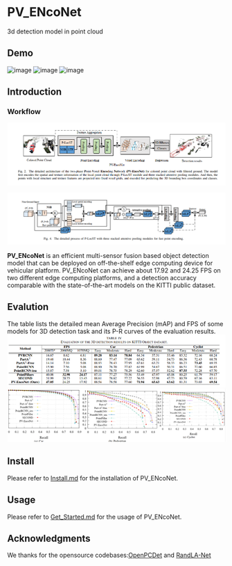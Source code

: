 # PV_ENcoNet
3d detection model in point cloud
## Demo
![image](https://github.com/XYunaaa/PV_ENcoNet/blob/master/fig/01.gif)
![image](https://github.com/XYunaaa/PV_ENcoNet/blob/master/fig/19.gif)
![image](https://github.com/XYunaaa/PV_ENcoNet/blob/master/fig/20.gif)

## Introduction

### Workflow

![image](https://github.com/XYunaaa/PV_ENcoNet/blob/master/fig/model.png)

![img](https://github.com/XYunaaa/PV_ENcoNet/blob/master/fig/P-LocSt.png)

**PV_ENcoNet** is an efficient multi-sensor fusion based object detection model
that can be deployed on off-the-shelf edge computing device
for vehicular platform. PV_ENcoNet can achieve about 17.92 and 24.25 FPS on two different edge
computing platforms, and a detection accuracy comparable with
the state-of-the-art models on the KITTI public dataset.


## Evalution
The table lists the detailed mean Average Precision (mAP) and FPS of some models for 3D detection task and its P-R curves of the evaluation results.
![img](https://github.com/XYunaaa/PV_ENcoNet/blob/master/fig/res1.png)
![img](https://github.com/XYunaaa/PV_ENcoNet/blob/master/fig/PR-curve.png)

## Install
Please refer to [Install.md](https://github.com/XYunaaa/PV_ENcoNet/blob/master/docs/Install.md) for the installation of PV_ENcoNet.

## Usage
Please refer to [Get_Started.md](https://github.com/XYunaaa/PV_ENcoNet/blob/master/docs/GetStarted.md) for the usage of PV_ENcoNet.
    
## Acknowledgments
We thanks for the opensource codebases:[OpenPCDet](https://github.com/open-mmlab/OpenPCDet) and [RandLA-Net](https://github.com/QingyongHu/RandLA-Net)
